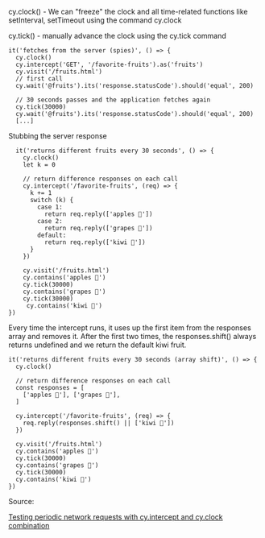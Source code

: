 cy.clock() - We can "freeze" the clock and all time-related functions like setInterval, setTimeout using the command cy.clock

cy.tick() - manually advance the clock using the cy.tick command

    it('fetches from the server (spies)', () => {
      cy.clock()
      cy.intercept('GET', '/favorite-fruits').as('fruits')
      cy.visit('/fruits.html')
      // first call
      cy.wait('@fruits').its('response.statusCode').should('equal', 200)

      // 30 seconds passes and the application fetches again
      cy.tick(30000)
      cy.wait('@fruits').its('response.statusCode').should('equal', 200)
      [...]


Stubbing the server response

      it('returns different fruits every 30 seconds', () => {
        cy.clock()
        let k = 0

        // return difference responses on each call
        cy.intercept('/favorite-fruits', (req) => {
          k += 1
          switch (k) {
            case 1:
              return req.reply(['apples 🍎'])
            case 2:
              return req.reply(['grapes 🍇'])
            default:
              return req.reply(['kiwi 🥝'])
          }
        })

        cy.visit('/fruits.html')
        cy.contains('apples 🍎')
        cy.tick(30000)
        cy.contains('grapes 🍇')
        cy.tick(30000)
         cy.contains('kiwi 🥝')
    })

Every time the intercept runs, it uses up the first item from the responses array and removes it. 
After the first two times, the responses.shift() always returns undefined and we return the default kiwi fruit.

    it('returns different fruits every 30 seconds (array shift)', () => {
      cy.clock()

      // return difference responses on each call
      const responses = [
        ['apples 🍎'], ['grapes 🍇'],
      ]

      cy.intercept('/favorite-fruits', (req) => {
        req.reply(responses.shift() || ['kiwi 🥝'])
      })

      cy.visit('/fruits.html')
      cy.contains('apples 🍎')
      cy.tick(30000)
      cy.contains('grapes 🍇')
      cy.tick(30000)
      cy.contains('kiwi 🥝')
    })
    
   Source:
   

[Testing periodic network requests with cy.intercept and cy.clock combination](https://www.cypress.io/blog/2021/02/23/cy-intercept-and-cy-clock/)
